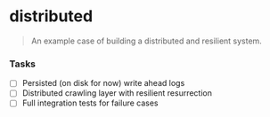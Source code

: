 # distributed

> An example case of building a distributed and resilient system.

###  Tasks

- [ ] Persisted (on disk for now) write ahead logs
- [ ] Distributed crawling layer with resilient resurrection
- [ ] Full integration tests for failure cases

